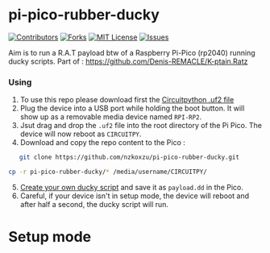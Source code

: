 # pi-pico-rubber-ducky

[![Contributors][contributors-shield]][contributors-url]
[![Forks][forks-shield]][forks-url]
[![MIT License][license-shield]][license-url]
[![Issues][issues-shield]][issues-url]


Aim is to run a R.A.T payload btw of a Raspberry Pi-Pico (rp2040) running ducky scripts. Part of : https://github.com/Denis-REMACLE/K-ptain.Ratz


### Using

1. To use this repo please download first the [Circuitpython .uf2 file](https://circuitpython.org/board/raspberry_pi_pico/) 
2. Plug the device into a USB port while holding the boot button. It will show up as a removable media device named `RPI-RP2`.
3. Jsut drag and drop the `.uf2` file into the root directory of the Pi Pico. The device will now reboot as `CIRCUITPY`.  
4. Download and copy the repo content to the Pico :
```sh
   git clone https://github.com/nzkoxzu/pi-pico-rubber-ducky.git
```
```sh
cp -r pi-pico-rubber-ducky/* /media/username/CIRCUITPY/
```
5. [Create your own ducky script](https://github.com/hak5darren/USB-Rubber-Ducky/wiki/Duckyscript) and save it as `payload.dd` in the Pico.
6. Careful, if your device isn't in setup mode, the device will reboot and after half a second, the ducky script will run.


# Setup mode




[contributors-shield]: https://img.shields.io/github/contributors/nzkoxzu/pi-pico-rubber-ducky.svg?style=for-the-badge&logo=appveyor&color=success
[contributors-url]: https://github.com/nzkoxzu/pi-pico-rubber-ducky/graphs/contributors
[forks-shield]: https://img.shields.io/github/forks/nzkoxzu/pi-pico-rubber-ducky.svg?style=for-the-badge&logo=appveyor&color=yellow
[forks-url]: https://github.com/nzkoxzu/pi-pico-rubber-ducky/network/members
[license-shield]: https://img.shields.io/github/license/nzkoxzu/pi-pico-rubber-ducky.svg?style=for-the-badge&logo=appveyor&color=orange
[license-url]: https://github.com/nzkoxzu/pi-pico-rubber-ducky/blob/master/LICENSE.txt
[issues-shield]: https://img.shields.io/github/issues/nzkoxzu/pi-pico-rubber-ducky.svg?style=for-the-badge&logo=appveyor&color=red
[issues-url]: https://github.com/nzkoxzu/pi-pico-rubber-ducky/issues
